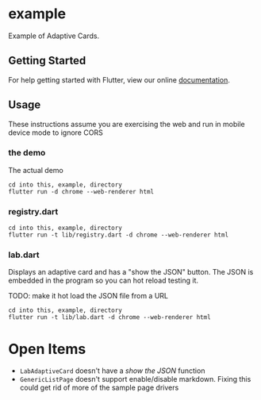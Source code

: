 # example

Example of Adaptive Cards.

## Getting Started

For help getting started with Flutter, view our online
[documentation](https://flutter.io/).


## Usage
These instructions assume you are exercising the web and run in mobile device mode to ignore CORS

### the demo

The actual demo

```
cd into this, example, directory
flutter run -d chrome --web-renderer html
```

### registry.dart

```
cd into this, example, directory
flutter run -t lib/registry.dart -d chrome --web-renderer html
```


### lab.dart
Displays an adaptive card and has a "show the JSON" button.
The JSON is embedded in the program so you can hot reload testing it.

TODO: make it hot load the JSON file from a URL

```
cd into this, example, directory
flutter run -t lib/lab.dart -d chrome --web-renderer html
```

# Open Items

* `LabAdaptiveCard` doesn't have a _show the JSON_ function
* `GenericListPage` doesn't support enable/disable markdown. Fixing this could get rid of more of the sample page drivers